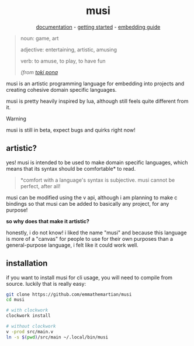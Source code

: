 <div align='center'>

# musi

[documentation](https://emmathemartian.github.io/musi/) -
[getting started](https://github.com/emmathemartian/musi/tree/main/doc/getting-started.md) -
[embedding guide](https://github.com/emmathemartian/musi/tree/main/doc/embedding.md)

</div>

> noun: game, art
>
> adjective: entertaining, artistic, amusing
>
> verb: to amuse, to play, to have fun
>
> *(from [toki pona](https://tokipona.org)*

musi is an artistic programming language for embedding into projects and
creating cohesive domain specific languages.

musi is pretty heavily inspired by lua, although still feels quite different
from it.

> [!WARNING]
> musi is still in beta, expect bugs and quirks right now!

## artistic?

yes! musi is intended to be used to make domain specific languages, which means
that its syntax should be comfortable* to read.

> *comfort with a language's syntax is subjective. musi cannot be perfect, after
> all!

musi can be modified using the v api, although i am planning to make c bindings
so that musi can be added to basically any project, for any purpose!

**so why does that make it artistic?**

honestly, i do not know! i liked the name "musi" and because this language is
more of a "canvas" for people to use for their own purposes than a
general-purpose language, i felt like it could work well.

## installation

if you want to install musi for cli usage, you will need to compile from
source. luckily that is really easy:

```sh
git clone https://github.com/emmathemartian/musi
cd musi

# with clockwork
clockwork install

# without clockwork
v -prod src/main.v
ln -s $(pwd)/src/main ~/.local/bin/musi
```
